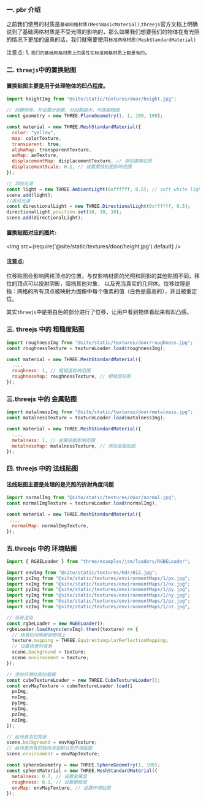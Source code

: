 ### 一. pbr 介绍

之前我们使用的材质是`基础网格材质(MeshBasicMaterial)`,`threejs`官方文档上明确说到了基础网格材质是不受光照的影响的，那么如果我们想要我们的物体在有光照的情况下更加的逼真的话，我们就需要使用`标准网格材质(MeshStandardMaterial)`

注意点: 1. `我们的基础网格材质上的属性在标准网格材质上都是有的`。

### 二. `threejs`中的<a to="/threejs-demo/07.pbr/01.displacementMap">置换贴图</a>

#### 置换贴图主要是用于处理物体的凹凸程度。

```js
import heightImg from "@site/static/textures/door/height.jpg";

// 创建物体，并设置分段数，分段数越大，代表越精细
const geometry = new THREE.PlaneGeometry(1, 1, 100, 100);

const material = new THREE.MeshStandardMaterial({
  color: "yellow",
  map: colorTexture,
  transparent: true,
  alphaMap: transparentTexture,
  aoMap: aoTexture,
  displacementMap: displacementTexture, // 添加置换贴图
  displacementScale: 0.1, // 设置置换贴图影响范围
});

// 添加光源
const light = new THREE.AmbientLight(0xffffff, 0.5); // soft white light
scene.add(light);
//直线光源
const directionalLight = new THREE.DirectionalLight(0xffffff, 0.5);
directionalLight.position.set(10, 10, 10);
scene.add(directionalLight);
```

#### 置换贴图对应的图片:

<img src={require('@site/static/textures/door/height.jpg').default} />

#### 注意点:

位移贴图会影响网格顶点的位置，与仅影响材质的光照和阴影的其他贴图不同，移位的顶点可以投射阴影，阻挡其他对象， 以及充当真实的几何体。位移纹理是指：网格的所有顶点被映射为图像中每个像素的值（白色是最高的），并且被重定位。

其实`threejs`中是把白色的部分进行了位移，让用户看到物体看起来有凹凸感。

### 三. threejs 中的 <a to="/threejs-demo/07.pbr/04.roughnessMap">粗糙度贴图</a>

```js
import roughnessImg from "@site/static/textures/door/roughness.jpg";
const roughnessTexture = textureLoader.load(roughnessImg);

const material = new THREE.MeshStandardMaterial({
  ...,
  roughness: 1, // 粗糙度影响范围
  roughnessMap: roughnessTexture, // 粗糙度贴图
});
```

### 三.threejs 中的 <a to="/threejs-demo/07.pbr/02.metalnessMap">金属贴图</a>

```js
import matalnessImg from "@site/static/textures/door/metalness.jpg";
const matalnessTexture = textureLoader.load(matalnessImg);

const material = new THREE.MeshStandardMaterial({
  ...,
  metalness: 1, // 金属贴图影响范围
  metalnessMap: matalnessTexture, // 添加金属贴图
});
```

### 四. threejs 中的 <a to="/threejs-demo/07.pbr/03.normalMap">法线贴图</a>

#### 法线贴图主要是处理的是光照的折射角度问题

```js
import normalImg from "@site/static/textures/door/normal.jpg";
const normalImgTexture = textureLoader.load(normalImg);

const material = new THREE.MeshStandardMaterial({
 ...,
  normalMap: normalImgTexture,
});
```

### 五.threejs 中的 <a to="/threejs-demo/07.pbr/05.envMap">环境贴图</a>

```js
import { RGBELoader } from "three/examples/jsm/loaders/RGBELoader";

import envImg from "@site/static/textures/hdr/012.jpg";
import pxImg from "@site/static/textures/environmentMaps/1/px.jpg";
import nxImg from "@site/static/textures/environmentMaps/1/nx.jpg";
import pyImg from "@site/static/textures/environmentMaps/1/py.jpg";
import nyImg from "@site/static/textures/environmentMaps/1/ny.jpg";
import pzImg from "@site/static/textures/environmentMaps/1/pz.jpg";
import nzImg from "@site/static/textures/environmentMaps/1/nz.jpg";

// 场景渲染
const rgbeLoader = new RGBELoader();
rgbeLoader.loadAsync(envImg).then((texture) => {
  // 场景如何映射到物体上
  texture.mapping = THREE.EquirectangularReflectionMapping;
  // 设置场景的背景
  scene.background = texture;
  scene.environment = texture;
});

// 添加环境贴图加载器
const cubeTextureLoader = new THREE.CubeTextureLoader();
const envMapTexture = cubeTextureLoader.load([
  pxImg,
  nxImg,
  pyImg,
  nyImg,
  pzImg,
  nzImg,
]);

// 给场景添加背景
scene.background = envMapTexture;
// 给场景所有的物体添加默认的环境贴图
scene.environment = envMapTexture;

const sphereGeometry = new THREE.SphereGeometry(1, 100);
const sphereMaterial = new THREE.MeshStandardMaterial({
  metalness: 0.7, // 设置金属度
  roughness: 0.1, // 设置粗糙度
  envMap: envMapTexture, // 设置环境贴图
});
```
